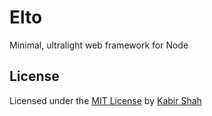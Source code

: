 # Elto

Minimal, ultralight web framework for Node

## License

Licensed under the [MIT License](https://kingpixil.github.io/license) by [Kabir Shah](https://kabir.ml)
